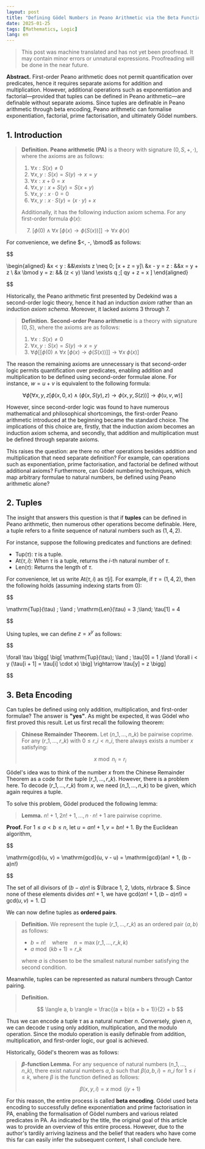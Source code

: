 ```yaml
---
layout: post
title: "Defining Gödel Numbers in Peano Arithmetic via the Beta Function"
date: 2025-01-25
tags: [Mathematics, Logic]
lang: en
---
```


> This post was machine translated and has not yet been proofread. It may contain minor errors or unnatural expressions. Proofreading will be done in the near future.

**Abstract.** First-order Peano arithmetic does not permit quantification over predicates, hence it requires separate axioms for addition and multiplication. However, additional operations such as exponentiation and factorial—provided that tuples can be defined in Peano arithmetic—are definable without separate axioms. Since tuples are definable in Peano arithmetic through beta encoding, Peano arithmetic can formalise exponentiation, factorial, prime factorisation, and ultimately Gödel numbers.

## 1. Introduction

> **Definition.** **Peano arithmetic (PA)** is a theory with signature $(0, S, +, \cdot)$, where the axioms are as follows:
>
> 1. $\forall x : S(x) \neq 0$
> 2. $\forall x, y : S(x) = S(y) \rightarrow x = y$
> 3. $\forall x : x + 0 = x$
> 4. $\forall x, y : x + S(y) = S(x + y)$
> 5. $\forall x, y : x \cdot 0 = 0$
> 6. $\forall x, y : x \cdot S(y) = (x \cdot y) + x$
>
> Additionally, it has the following induction axiom schema. For any first-order formula $\phi(x)$:
>
> &emsp;7\. $\big[ \phi(0) \land \forall x \; [ \phi(x) \rightarrow \phi(S(x)) ] \big] \rightarrow \forall x \;\phi(x)$

For convenience, we define $<, -, \bmod$ as follows:

$$

\begin{aligned}
&x < y : &&\exists z \neq 0\; [x + z = y]\\
&x - y = z : &&x = y + z \\
&x \bmod y = z: && (z < y) \land \exists q \;[ qy + z = x ]
\end{aligned}


$$

Historically, the Peano arithmetic first presented by Dedekind was a second-order logic theory, hence it had an induction _axiom_ rather than an induction _axiom schema_. Moreover, it lacked axioms 3 through 7.

> **Definition.** **Second-order Peano arithmetic** is a theory with signature $(0, S)$, where the axioms are as follows:
>
> 1. $\forall x : S(x) \neq 0$
> 2. $\forall x, y : S(x) = S(y) \rightarrow x = y$
> 3. $\forall \phi \bigg[ \big[ \phi(0) \land \forall x \; [ \phi(x) \rightarrow \phi(S(x)) ] \big] \rightarrow \forall x \;\phi(x)\bigg]$

The reason the remaining axioms are unnecessary is that second-order logic permits quantification over predicates, enabling addition and multiplication to be defined using second-order formulae alone. For instance, $w = u + v$ is equivalent to the following formula:

$$
\forall \phi \bigg[ \forall x, y, z \big[ \phi(x, 0, x) \land (\phi(x, S(y), z) \rightarrow \phi(x, y, S(z)) \big] \rightarrow \phi(u, v, w) \bigg]
$$

However, since second-order logic was found to have numerous mathematical and philosophical shortcomings, the first-order Peano arithmetic introduced at the beginning became the standard choice. The implications of this choice are, firstly, that the induction axiom becomes an induction axiom schema, and secondly, that addition and multiplication must be defined through separate axioms.

This raises the question: are there no other operations besides addition and multiplication that need separate definition? For example, can operations such as exponentiation, prime factorisation, and factorial be defined without additional axioms? Furthermore, can Gödel numbering techniques, which map arbitrary formulae to natural numbers, be defined using Peano arithmetic alone?

## 2. Tuples

The insight that answers this question is that if **tuples** can be defined in Peano arithmetic, then numerous other operations become definable. Here, a tuple refers to a finite sequence of natural numbers such as $(1, 4, 2)$.

For instance, suppose the following predicates and functions are defined:

- $\mathrm{Tup}(\tau):$ $\tau$ is a tuple.
- $\mathrm{At}(\tau, i):$ When $\tau$ is a tuple, returns the $i$-th natural number of $\tau$.
- $\mathrm{Len}(\tau):$ Returns the length of $\tau$.

For convenience, let us write $\mathrm{At}(\tau, i)$ as $\tau[i]$. For example, if $\tau = (1, 4, 2)$, then the following holds (assuming indexing starts from 0):

$$

\mathrm{Tup}(\tau) \; \land \;  \mathrm{Len}(\tau) = 3 \;\land\; \tau[1] = 4


$$

Using tuples, we can define $z = x^y$ as follows:

$$

\forall \tau \bigg[ \big[ \mathrm{Tup}(\tau)\; \land \; \tau[0] = 1 \;\land \forall i < y (\tau[i + 1] = \tau[i] \cdot x) \big] \rightarrow \tau[y] = z \bigg]


$$

## 3. Beta Encoding

Can tuples be defined using only addition, multiplication, and first-order formulae? The answer is **"yes"**. As might be expected, it was Gödel who first proved this result. Let us first recall the following theorem:

> **Chinese Remainder Theorem.** Let $(n\_1, \dots, n\_k)$ be pairwise coprime. For any $(r\_1, \dots, r\_k)$ with $0 \leq r\_i < n\_i$, there always exists a number $x$ satisfying:
>
> $$
> x \bmod n_i = r_i
> $$

Gödel's idea was to think of the number $x$ from the Chinese Remainder Theorem as a code for the tuple $(r\_1, \dots, r\_k)$. However, there is a problem here. To decode $(r\_1, \dots, r\_k)$ from $x$, we need $(n\_1, \dots, n\_k)$ to be given, which again requires a tuple.

To solve this problem, Gödel produced the following lemma:

> **Lemma.** $n!+ 1, 2n! + 1, \dots, n \cdot n! + 1$ are pairwise coprime.

**Proof.** For $1 \leq a < b \leq n$, let $u = an! + 1, v = bn! + 1$. By the Euclidean algorithm,

$$

\mathrm{gcd}(u, v) = \mathrm{gcd}(u, v - u) = \mathrm{gcd}(an! + 1, (b - a)n!)


$$

The set of all divisors of $(b - a)n!$ is $\lbrace  1, 2, \dots, n\rbrace $. Since none of these elements divides $an! + 1$, we have $\mathrm{gcd}(an! + 1, (b - a)n!) = \mathrm{gcd}(u, v) = 1$. □

We can now define tuples as **ordered pairs**.

> **Definition.** We represent the tuple $(r\_1, \dots, r\_k)$ as an ordered pair $\langle a, b \rangle$ as follows:
>
> - $b = n! \quad \text{where} \quad n = \max(r\_1, \dots, r\_k, k)$
> - $a \bmod (kb + 1) = r\_k$
>
> where $a$ is chosen to be the smallest natural number satisfying the second condition.

Meanwhile, tuples can be represented as natural numbers through Cantor pairing.

> **Definition.**
>
> $$
> \langle a, b \rangle = \frac{(a + b)(a + b + 1)}{2} + b
> $$

Thus we can encode a tuple $\tau$ as a natural number $n$. Conversely, given $n$, we can decode $\tau$ using only addition, multiplication, and the modulo operation. Since the modulo operation is easily definable from addition, multiplication, and first-order logic, our goal is achieved.

Historically, Gödel's theorem was as follows:

> **$\beta$-function Lemma.** For any sequence of natural numbers $(n\_1, \dots, n\_k)$, there exist natural numbers $a, b$ such that $\beta(a, b, i) = n\_i$ for $1 \leq i \leq k$, where $\beta$ is the function defined as follows:
>
> $$
> \beta(x, y, i) = x \bmod (iy + 1)
> $$

For this reason, the entire process is called **beta encoding**. Gödel used beta encoding to successfully define exponentiation and prime factorisation in PA, enabling the formalisation of Gödel numbers and various related predicates in PA. As indicated by the title, the original goal of this article was to provide an overview of this entire process. However, due to the author's tardily arriving laziness and the belief that readers who have come this far can easily infer the subsequent content, I shall conclude here.

